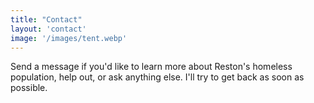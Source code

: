 ```yaml
---
title: "Contact"
layout: 'contact'
image: '/images/tent.webp'
---
```


Send a message if you'd like to learn more about Reston's homeless population, help out, or ask anything else. I'll try to get back as soon as possible.